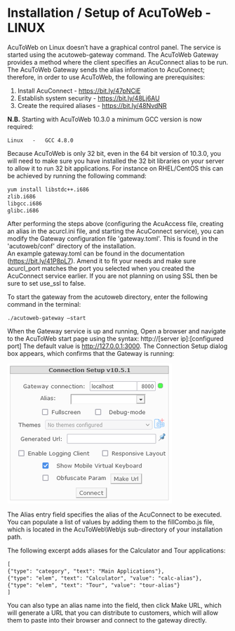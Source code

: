 # Installation / Setup of AcuToWeb - LINUX

AcuToWeb on Linux doesn’t have a graphical control panel. The service is started using the acutoweb-gateway command. The AcuToWeb Gateway provides a method where the client specifies an AcuConnect alias to be run. The AcuToWeb Gateway sends the alias information to AcuConnect; therefore, in order to use AcuToWeb, the following are prerequisites:

1.	Install AcuConnect - https://bit.ly/47pNCiE
2.	Establish system security - https://bit.ly/48Lj6AU
3.	Create the required aliases - https://bit.ly/48NvdNR

**N.B.** Starting with AcuToWeb 10.3.0 a minimum GCC version is now required:

```
Linux	-   GCC 4.8.0  
```

Because AcuToWeb is only 32 bit, even in the 64 bit version of 10.3.0, you will need to make sure you have installed the 32 bit libraries on your server to allow it to run 32 bit applications. For instance on RHEL/CentOS this can be achieved by running the following command:

```
yum install libstdc++.i686
zlib.i686
libgcc.i686
glibc.i686 
```

After performing the steps above (configuring the AcuAccess file, creating an alias in the acurcl.ini file, and starting the AcuConnect service), you can modify the Gateway configuration file 'gateway.toml'. This is found in the 'acutoweb/conf' directory of the installation.  
An example gateway.toml can be found in the documentation (https://bit.ly/41P8pL7). Amend it to fit your needs and make sure acurcl_port matches the port you selected when you created the AcuConnect service earlier. If you are not planning on using SSL then be sure to set use_ssl to false.  

To start the gateway from the acutoweb directory, enter the following command in the terminal:  

```
./acutoweb-gateway –start
```

When the Gateway service is up and running, Open a browser and navigate to the AcuToWeb start page using the syntax: http://[server ip]:[configured port] The default value is http://127.0.0.1:3000. The Connection Setup dialog box appears, which confirms that the Gateway is running:

![1](images/atw-l-1.png)

The Alias entry field specifies the alias of the AcuConnect to be executed. You can populate a list of values by adding them to the fillCombo.js file, which is located in the AcuToWeb\Web\js sub-directory of your installation path.

The following excerpt adds aliases for the Calculator and Tour applications:

```
[
{"type": "category", "text": "Main Applications"},
{"type": "elem", "text": "Calculator", "value": "calc-alias"},
{"type": "elem", "text": "Tour", "value": "tour-alias"}
]
```

You can also type an alias name into the field, then click Make URL, which will generate a URL that you can distribute to customers, which will allow them to paste into their browser and connect to the gateway directly.
